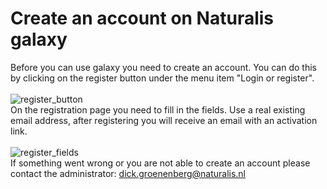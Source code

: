 # Create an account on Naturalis galaxy
Before you can use galaxy you need to create an account. You can do this by clicking on the register button under the menu item "Login or register".
<br /><br />
![register_button](https://github.com/naturalis/naturalis-galaxy-tutorials/blob/master/Create%20account/img/register_button.jpg)
<br />
On the registration page you need to fill in the fields. Use a real existing email address, after registering you will receive an email with an activation link.
<br /><br />
![register_fields](https://github.com/naturalis/naturalis-galaxy-tutorials/blob/master/Create%20account/img/register_fields.jpg)
<br />
If something went wrong or you are not able to create an account please contact the administrator: dick.groenenberg@naturalis.nl
